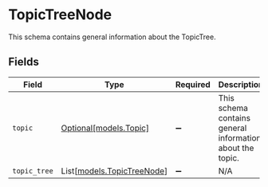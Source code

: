 # TopicTreeNode

This schema contains general information about the TopicTree.


## Fields

| Field                                                     | Type                                                      | Required                                                  | Description                                               |
| --------------------------------------------------------- | --------------------------------------------------------- | --------------------------------------------------------- | --------------------------------------------------------- |
| `topic`                                                   | [Optional[models.Topic]](../models/topic.md)              | :heavy_minus_sign:                                        | This schema contains general information about the topic. |
| `topic_tree`                                              | List[[models.TopicTreeNode](../models/topictreenode.md)]  | :heavy_minus_sign:                                        | N/A                                                       |